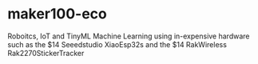 # maker100-eco
Roboitcs, IoT and TinyML Machine Learning using in-expensive hardware such as the $14 Seeedstudio XiaoEsp32s and the $14 RakWireless Rak2270StickerTracker
